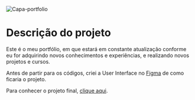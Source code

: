 ![Capa-portfolio](https://user-images.githubusercontent.com/81364355/187260979-f0c64272-c361-48c2-bc27-07472a3bcd80.jpg)

# Descrição do projeto

Este é o meu portfólio, em que estará em constante atualização conforme eu for adquirindo novos conhecimentos e experiências, e realizando novos projetos e cursos.

Antes de partir para os códigos, criei a User Interface no [Figma](https://www.figma.com/file/wDZiDjzwjoWwd1pVtiOhhk/Portf%C3%B3lio?node-id=0%3A1) de como ficaria o projeto. 

Para conhecer o projeto final, [clique aqui](https://wilsonsdr.github.io/portfolio/).


